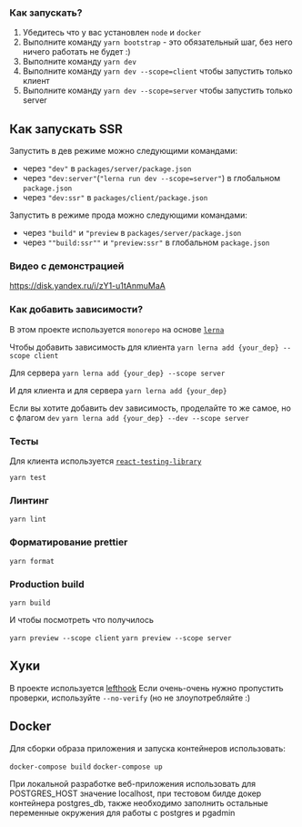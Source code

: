 ### Как запускать?

1. Убедитесь что у вас установлен `node` и `docker`
2. Выполните команду `yarn bootstrap` - это обязательный шаг, без него ничего работать не будет :)
3. Выполните команду `yarn dev`
4. Выполните команду `yarn dev --scope=client` чтобы запустить только клиент
5. Выполните команду `yarn dev --scope=server` чтобы запустить только server

## Как запускать SSR

Запустить в дев режиме можно следующими командами:

- через `"dev"` в `packages/server/package.json`
- через `"dev:server"`(`"lerna run dev --scope=server"`) в глобальном `package.json`
- через `"dev:ssr"` в `packages/client/package.json`

Запустить в режиме прода можно следующими командами:

- через `"build"` и `"preview` в `packages/server/package.json`
- через `""build:ssr""` и `"preview:ssr"` в глобальном `package.json`

### Видео с демонстрацией

https://disk.yandex.ru/i/zY1-u1tAnmuMaA

### Как добавить зависимости?

В этом проекте используется `monorepo` на основе [`lerna`](https://github.com/lerna/lerna)

Чтобы добавить зависимость для клиента
`yarn lerna add {your_dep} --scope client`

Для сервера
`yarn lerna add {your_dep} --scope server`

И для клиента и для сервера
`yarn lerna add {your_dep}`

Если вы хотите добавить dev зависимость, проделайте то же самое, но с флагом `dev`
`yarn lerna add {your_dep} --dev --scope server`

### Тесты

Для клиента используется [`react-testing-library`](https://testing-library.com/docs/react-testing-library/intro/)

`yarn test`

### Линтинг

`yarn lint`

### Форматирование prettier

`yarn format`

### Production build

`yarn build`

И чтобы посмотреть что получилось

`yarn preview --scope client`
`yarn preview --scope server`

## Хуки

В проекте используется [lefthook](https://github.com/evilmartians/lefthook)
Если очень-очень нужно пропустить проверки, используйте `--no-verify` (но не злоупотребляйте :)

## Docker

Для сборки образа приложения и запуска контейнеров использовать:

`docker-compose build`
`docker-compose up`

При локальной разработке веб-приложения иcпользовать для POSTGRES_HOST значение localhost, при тестовом билде докер контейнера postgres_db, также необходимо заполнить остальные переменные окружения для работы с postgres и pgadmin
